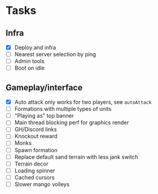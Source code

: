 Tasks
===

## Infra

- [x] Deploy and infra
- [ ] Nearest server selection by ping
- [ ] Admin tools
- [ ] Boot on idle

## Gameplay/interface

- [x] Auto attack only works for two players, see `autoAttack`
- [ ] Formations with multiple types of units
- [ ] "Playing as" top banner
- [ ] Main thread blocking perf for graphics render
- [ ] GH/Discord links
- [ ] Knockout reward
- [ ] Monks
- [ ] Spawn formation
- [ ] Replace default sand terrain with less jank switch
- [ ] Terrain decor
- [ ] Loading spinner
- [ ] Cached cursors
- [ ] Slower mango volleys
